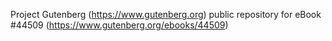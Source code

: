 Project Gutenberg (https://www.gutenberg.org) public repository for eBook #44509 (https://www.gutenberg.org/ebooks/44509)
